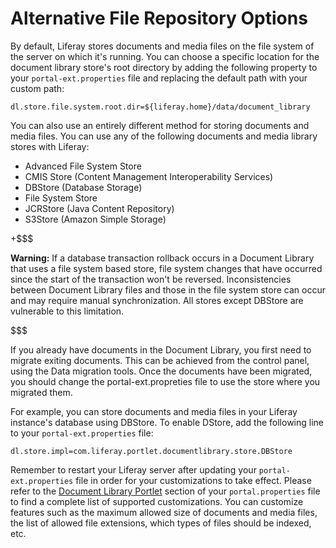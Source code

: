 # Alternative File Repository Options [](id=alternative-file-repository-options)

By default, Liferay stores documents and media files on the file system of the
server on which it's running. You can choose a specific location for the
document library store's root directory by adding the following property to your
`portal-ext.properties` file and replacing the default path with your custom
path:

    dl.store.file.system.root.dir=${liferay.home}/data/document_library

You can also use an entirely different method for storing documents and media
files. You can use any of the following documents and media library stores with
Liferay:

- Advanced File System Store
- CMIS Store (Content Management Interoperability Services)
- DBStore (Database Storage)
- File System Store
- JCRStore (Java Content Repository)
- S3Store (Amazon Simple Storage)

+$$$

**Warning:** If a database transaction rollback occurs in a Document Library
that uses a file system based store, file system changes that have occurred
since the start of the transaction won't be reversed. Inconsistencies between
Document Library files and those in the file system store can occur and may
require manual synchronization. All stores except DBStore are vulnerable to this
limitation.

$$$

If you already have documents in the Document Library, you first need to migrate exiting documents. This can be achieved from the control panel, using the Data migration tools. Once the documents have been migrated, you should change the portal-ext.propreties file to use the store where you migrated them.

For example, you can store documents and media files in your Liferay instance's
database using DBStore. To enable DStore, add the following line to your
`portal-ext.properties` file:

    dl.store.impl=com.liferay.portlet.documentlibrary.store.DBStore

Remember to restart your Liferay server after updating your
`portal-ext.properties` file in order for your customizations to take effect.
Please refer to the [Document Library Portlet](https://docs.liferay.com/portal/6.2/propertiesdoc/portal.properties.html#Document%20Library%20Portlet)
section of your `portal.properties` file to find a complete list of supported
customizations. You can customize features such as the maximum allowed size of
documents and media files, the list of allowed file extensions, which types of
files should be indexed, etc.
